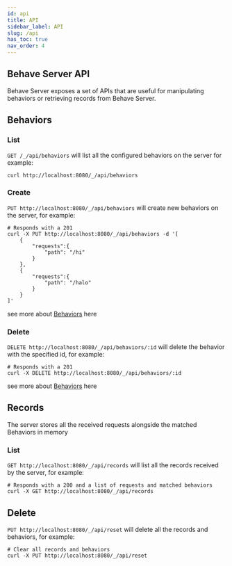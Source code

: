 ```yaml
---
id: api
title: API
sidebar_label: API
slug: /api
has_toc: true
nav_order: 4
---
```


## Behave Server API

Behave Server exposes a set of APIs that are useful for manipulating behaviors or retrieving records from 
Behave Server.

## Behaviors

### List

`GET /_/api/behaviors` will list all the configured behaviors on the server for example:

```shell script
curl http://localhost:8080/_/api/behaviors 
```
### Create

`PUT http://localhost:8080/_/api/behaviors` will create new behaviors on the server, for example:

```shell script
# Responds with a 201
curl -X PUT http://localhost:8080/_/api/behaviors -d '[
    {
        "requests":{
            "path": "/hi"
        }
    },
    {
        "requests":{
            "path": "/halo"
        }
    }
]'
```

see more about [Behaviors](guide.md) here

### Delete

`DELETE http://localhost:8080/_/api/behaviors/:id` will delete the behavior with the specified id, for example:

```shell
# Responds with a 201
curl -X DELETE http://localhost:8080/_/api/behaviors/:id
```

see more about [Behaviors](guide.md) here


## Records

The server stores all the received requests alongside the matched Behaviors in memory

### List

`GET http://localhost:8080/_/api/records` will list all the records received by the server, for example:

```shell
# Responds with a 200 and a list of requests and matched behaviors
curl -X GET http://localhost:8080/_/api/records
```

## Delete
`PUT http://localhost:8080/_/api/reset` will delete all the records and behaviors, for example:

```shell
# Clear all records and behaviors
curl -X PUT http://localhost:8080/_/api/reset
```
